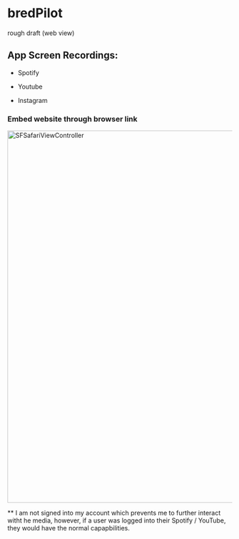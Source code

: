 # bredPilot
rough draft (web view)

## App Screen Recordings:
* Spotify


* Youtube


* Instagram



### Embed website through browser link

<img width="833" alt="SFSafariViewController" src="https://user-images.githubusercontent.com/86810022/161645711-271faa29-7340-418e-b1b3-78f605188d32.png">

** I am not signed into my account which prevents me to further interact witht he media, however, if a user was logged into their Spotify / YouTube, they would have the normal capapbilities.

